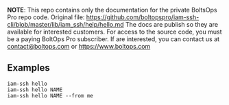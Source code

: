 <!-- note marker start -->
**NOTE**: This repo contains only the documentation for the private BoltsOps Pro repo code.
Original file: https://github.com/boltopspro/iam-ssh-cli/blob/master/lib/iam_ssh/help/hello.md
The docs are publish so they are available for interested customers.
For access to the source code, you must be a paying BoltOps Pro subscriber.
If are interested, you can contact us at contact@boltops.com or https://www.boltops.com

<!-- note marker end -->

## Examples

    iam-ssh hello
    iam-ssh hello NAME
    iam-ssh hello NAME --from me
